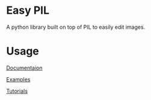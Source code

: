 # Easy PIL
A python library built on top of PIL to easily edit images. 

# Usage
[Documentaion](https://easy-pil.readthedocs.io/en/latest/)

[Examples](https://github.com/shahriyardx/easy-pil/tree/master/examples)

[Tutorials](https://youtube.com/playlist?list=PLb_oBhGqAlbT4yVqV0TSXggA8b0lZhGhn)
